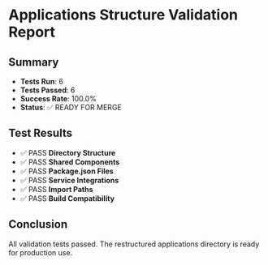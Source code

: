 # Applications Structure Validation Report

## Summary
- **Tests Run**: 6
- **Tests Passed**: 6
- **Success Rate**: 100.0%
- **Status**: ✅ READY FOR MERGE

## Test Results
- ✅ PASS **Directory Structure**
- ✅ PASS **Shared Components**
- ✅ PASS **Package.json Files**
- ✅ PASS **Service Integrations**
- ✅ PASS **Import Paths**
- ✅ PASS **Build Compatibility**

## Conclusion
All validation tests passed. The restructured applications directory is ready for production use.
